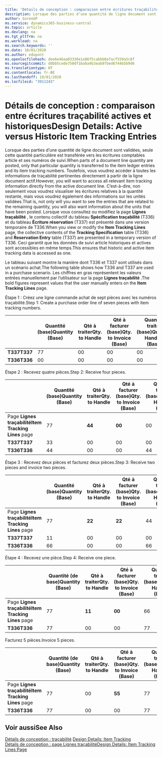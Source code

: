 ```yaml
---
title: 'Détails de conception : comparaison entre écritures traçabilité actives et historiques | Microsoft Docs'
description: Lorsque des parties d’une quantité de ligne document sont validées, seule cette quantité particulière est transférée vers les écritures comptables article et ses numéros de suivi. Toutefois, vous voudrez accéder à toutes les informations de traçabilité pertinentes directement à partir de la ligne document actif. C’est-à-dire, non seulement vous voudrez visualiser les écritures relatives à la quantité restante, mais vous voudrez également des informations sur les unités validées. Lorsque vous consultez ou modifiez la page **Lignes traçabilité** , le contenu collectif du tableau **Spécification traçabilité** (T336) et du tableau **Écriture réservation** (T337) est présenté dans une version temporaire de T336. Ceci garantit que les données de suivi article historiques et actives sont accessibles en même temps.
author: SorenGP
ms.service: dynamics365-business-central
ms.topic: article
ms.devlang: na
ms.tgt_pltfrm: na
ms.workload: na
ms.search.keywords: ''
ms.date: 10/01/2020
ms.author: edupont
ms.openlocfilehash: dee6e46aa03336e1e86f5cabbb0afacf559a5c8f
ms.sourcegitcommit: ddbb5cede750df1baba4b3eab8fbed6744b5b9d6
ms.translationtype: HT
ms.contentlocale: fr-BE
ms.lasthandoff: 10/01/2020
ms.locfileid: "3911243"
---
```

# <a name="design-details-active-versus-historic-item-tracking-entries"></a><span data-ttu-id="c7d81-107">Détails de conception : comparaison entre écritures traçabilité actives et historiques</span><span class="sxs-lookup"><span data-stu-id="c7d81-107">Design Details: Active versus Historic Item Tracking Entries</span></span>
<span data-ttu-id="c7d81-108">Lorsque des parties d’une quantité de ligne document sont validées, seule cette quantité particulière est transférée vers les écritures comptables article et ses numéros de suivi.</span><span class="sxs-lookup"><span data-stu-id="c7d81-108">When parts of a document line quantity are posted, only that particular quantity is transferred to the item ledger entries and its item tracking numbers.</span></span> <span data-ttu-id="c7d81-109">Toutefois, vous voudrez accéder à toutes les informations de traçabilité pertinentes directement à partir de la ligne document actif.</span><span class="sxs-lookup"><span data-stu-id="c7d81-109">However, you will want to access all relevant item tracking information directly from the active document line.</span></span> <span data-ttu-id="c7d81-110">C’est-à-dire, non seulement vous voudrez visualiser les écritures relatives à la quantité restante, mais vous voudrez également des informations sur les unités validées.</span><span class="sxs-lookup"><span data-stu-id="c7d81-110">That is, not only will you want to see the entries that are related to the remaining quantity, you will also want information about the units that have been posted.</span></span> <span data-ttu-id="c7d81-111">Lorsque vous consultez ou modifiez la page **Lignes traçabilité** , le contenu collectif du tableau **Spécification traçabilité** (T336) et du tableau **Écriture réservation** (T337) est présenté dans une version temporaire de T336.</span><span class="sxs-lookup"><span data-stu-id="c7d81-111">When you view or modify the **Item Tracking Lines** page, the collective contents of the **Tracking Specification** table (T336) and **Reservation Entry** table (T337) are presented in a temporary version of T336.</span></span> <span data-ttu-id="c7d81-112">Ceci garantit que les données de suivi article historiques et actives sont accessibles en même temps.</span><span class="sxs-lookup"><span data-stu-id="c7d81-112">This ensures that historic and active item tracking data is accessed as one.</span></span>  

 <span data-ttu-id="c7d81-113">Le tableau suivant montre la manière dont T336 et T337 sont utilisés dans un scénario achat.</span><span class="sxs-lookup"><span data-stu-id="c7d81-113">The following table shows how T336 and T337 are used in a purchase scenario.</span></span> <span data-ttu-id="c7d81-114">Les chiffres en gras représentent les valeurs entrées manuellement par l’utilisateur sur la page **Lignes traçabilité** .</span><span class="sxs-lookup"><span data-stu-id="c7d81-114">The bold figures represent values that the user manually enters on the **Item Tracking Lines** page.</span></span>  

 <span data-ttu-id="c7d81-115">Étape 1 : Créez une ligne commande achat de sept pièces avec les numéros traçabilité.</span><span class="sxs-lookup"><span data-stu-id="c7d81-115">Step 1: Create a purchase order line of seven pieces with item tracking numbers.</span></span>  

||<span data-ttu-id="c7d81-116">**Quantité (base)**</span><span class="sxs-lookup"><span data-stu-id="c7d81-116">**Quantity (Base)**</span></span>|<span data-ttu-id="c7d81-117">**Qté à traiter**</span><span class="sxs-lookup"><span data-stu-id="c7d81-117">**Qty. to Handle**</span></span>|<span data-ttu-id="c7d81-118">**Qté à facturer (base)**</span><span class="sxs-lookup"><span data-stu-id="c7d81-118">**Qty. to Invoice (Base)**</span></span>|<span data-ttu-id="c7d81-119">**Quantité traitée (base)**</span><span class="sxs-lookup"><span data-stu-id="c7d81-119">**Quantity Handled (Base)**</span></span>|<span data-ttu-id="c7d81-120">**Quantité facturée (base)**</span><span class="sxs-lookup"><span data-stu-id="c7d81-120">**Quantity Invoiced (Base)**</span></span>|  
|-|----------------------------------------------|--------------------------------------------|------------------------------------------------------|-------------------------------------------------------|--------------------------------------------------------|  
|<span data-ttu-id="c7d81-121">**T337**</span><span class="sxs-lookup"><span data-stu-id="c7d81-121">**T337**</span></span>|<span data-ttu-id="c7d81-122">7</span><span class="sxs-lookup"><span data-stu-id="c7d81-122">7</span></span>|<span data-ttu-id="c7d81-123">0</span><span class="sxs-lookup"><span data-stu-id="c7d81-123">0</span></span>|<span data-ttu-id="c7d81-124">0</span><span class="sxs-lookup"><span data-stu-id="c7d81-124">0</span></span>|<span data-ttu-id="c7d81-125">0</span><span class="sxs-lookup"><span data-stu-id="c7d81-125">0</span></span>|<span data-ttu-id="c7d81-126">0</span><span class="sxs-lookup"><span data-stu-id="c7d81-126">0</span></span>|  
|<span data-ttu-id="c7d81-127">**T336**</span><span class="sxs-lookup"><span data-stu-id="c7d81-127">**T336**</span></span>|<span data-ttu-id="c7d81-128">0</span><span class="sxs-lookup"><span data-stu-id="c7d81-128">0</span></span>|<span data-ttu-id="c7d81-129">0</span><span class="sxs-lookup"><span data-stu-id="c7d81-129">0</span></span>|<span data-ttu-id="c7d81-130">0</span><span class="sxs-lookup"><span data-stu-id="c7d81-130">0</span></span>|<span data-ttu-id="c7d81-131">0</span><span class="sxs-lookup"><span data-stu-id="c7d81-131">0</span></span>|<span data-ttu-id="c7d81-132">0</span><span class="sxs-lookup"><span data-stu-id="c7d81-132">0</span></span>|  

 <span data-ttu-id="c7d81-133">Étape 2 : Recevez quatre pièces.</span><span class="sxs-lookup"><span data-stu-id="c7d81-133">Step 2: Receive four pieces.</span></span>  

||<span data-ttu-id="c7d81-134">**Quantité (base)**</span><span class="sxs-lookup"><span data-stu-id="c7d81-134">**Quantity (Base)**</span></span>|<span data-ttu-id="c7d81-135">**Qté à traiter**</span><span class="sxs-lookup"><span data-stu-id="c7d81-135">**Qty. to Handle**</span></span>|<span data-ttu-id="c7d81-136">**Qté à facturer (base)**</span><span class="sxs-lookup"><span data-stu-id="c7d81-136">**Qty. to Invoice (Base)**</span></span>|<span data-ttu-id="c7d81-137">**Quantité traitée (base)**</span><span class="sxs-lookup"><span data-stu-id="c7d81-137">**Quantity Handled (Base)**</span></span>|<span data-ttu-id="c7d81-138">**Quantité facturée (base)**</span><span class="sxs-lookup"><span data-stu-id="c7d81-138">**Quantity Invoiced (Base)**</span></span>|  
|-|----------------------------------------------|--------------------------------------------|------------------------------------------------------|-------------------------------------------------------|--------------------------------------------------------|  
|<span data-ttu-id="c7d81-139">Page **Lignes traçabilité**</span><span class="sxs-lookup"><span data-stu-id="c7d81-139">**Item Tracking Lines** page</span></span>|<span data-ttu-id="c7d81-140">7</span><span class="sxs-lookup"><span data-stu-id="c7d81-140">7</span></span>|<span data-ttu-id="c7d81-141">**4**</span><span class="sxs-lookup"><span data-stu-id="c7d81-141">**4**</span></span>|<span data-ttu-id="c7d81-142">**0**</span><span class="sxs-lookup"><span data-stu-id="c7d81-142">**0**</span></span>|<span data-ttu-id="c7d81-143">0</span><span class="sxs-lookup"><span data-stu-id="c7d81-143">0</span></span>|<span data-ttu-id="c7d81-144">0</span><span class="sxs-lookup"><span data-stu-id="c7d81-144">0</span></span>|  
|<span data-ttu-id="c7d81-145">**T337**</span><span class="sxs-lookup"><span data-stu-id="c7d81-145">**T337**</span></span>|<span data-ttu-id="c7d81-146">3</span><span class="sxs-lookup"><span data-stu-id="c7d81-146">3</span></span>|<span data-ttu-id="c7d81-147">0</span><span class="sxs-lookup"><span data-stu-id="c7d81-147">0</span></span>|<span data-ttu-id="c7d81-148">0</span><span class="sxs-lookup"><span data-stu-id="c7d81-148">0</span></span>|<span data-ttu-id="c7d81-149">0</span><span class="sxs-lookup"><span data-stu-id="c7d81-149">0</span></span>|<span data-ttu-id="c7d81-150">0</span><span class="sxs-lookup"><span data-stu-id="c7d81-150">0</span></span>|  
|<span data-ttu-id="c7d81-151">**T336**</span><span class="sxs-lookup"><span data-stu-id="c7d81-151">**T336**</span></span>|<span data-ttu-id="c7d81-152">4</span><span class="sxs-lookup"><span data-stu-id="c7d81-152">4</span></span>|<span data-ttu-id="c7d81-153">0</span><span class="sxs-lookup"><span data-stu-id="c7d81-153">0</span></span>|<span data-ttu-id="c7d81-154">0</span><span class="sxs-lookup"><span data-stu-id="c7d81-154">0</span></span>|<span data-ttu-id="c7d81-155">4</span><span class="sxs-lookup"><span data-stu-id="c7d81-155">4</span></span>|<span data-ttu-id="c7d81-156">0</span><span class="sxs-lookup"><span data-stu-id="c7d81-156">0</span></span>|  

 <span data-ttu-id="c7d81-157">Étape 3 : Recevez deux pièces et facturez deux pièces.</span><span class="sxs-lookup"><span data-stu-id="c7d81-157">Step 3: Receive two pieces and invoice two pieces.</span></span>  

||<span data-ttu-id="c7d81-158">**Quantité (base)**</span><span class="sxs-lookup"><span data-stu-id="c7d81-158">**Quantity (Base)**</span></span>|<span data-ttu-id="c7d81-159">**Qté à traiter**</span><span class="sxs-lookup"><span data-stu-id="c7d81-159">**Qty. to Handle**</span></span>|<span data-ttu-id="c7d81-160">**Qté à facturer (base)**</span><span class="sxs-lookup"><span data-stu-id="c7d81-160">**Qty. to Invoice (Base)**</span></span>|<span data-ttu-id="c7d81-161">**Quantité traitée (base)**</span><span class="sxs-lookup"><span data-stu-id="c7d81-161">**Quantity Handled (Base)**</span></span>|<span data-ttu-id="c7d81-162">**Quantité facturée (base)**</span><span class="sxs-lookup"><span data-stu-id="c7d81-162">**Quantity Invoiced (Base)**</span></span>|  
|-|----------------------------------------------|--------------------------------------------|------------------------------------------------------|-------------------------------------------------------|--------------------------------------------------------|  
|<span data-ttu-id="c7d81-163">Page **Lignes traçabilité**</span><span class="sxs-lookup"><span data-stu-id="c7d81-163">**Item Tracking Lines** page</span></span>|<span data-ttu-id="c7d81-164">7</span><span class="sxs-lookup"><span data-stu-id="c7d81-164">7</span></span>|<span data-ttu-id="c7d81-165">**2**</span><span class="sxs-lookup"><span data-stu-id="c7d81-165">**2**</span></span>|<span data-ttu-id="c7d81-166">**2**</span><span class="sxs-lookup"><span data-stu-id="c7d81-166">**2**</span></span>|<span data-ttu-id="c7d81-167">4</span><span class="sxs-lookup"><span data-stu-id="c7d81-167">4</span></span>|<span data-ttu-id="c7d81-168">0</span><span class="sxs-lookup"><span data-stu-id="c7d81-168">0</span></span>|  
|<span data-ttu-id="c7d81-169">**T337**</span><span class="sxs-lookup"><span data-stu-id="c7d81-169">**T337**</span></span>|<span data-ttu-id="c7d81-170">1</span><span class="sxs-lookup"><span data-stu-id="c7d81-170">1</span></span>|<span data-ttu-id="c7d81-171">0</span><span class="sxs-lookup"><span data-stu-id="c7d81-171">0</span></span>|<span data-ttu-id="c7d81-172">0</span><span class="sxs-lookup"><span data-stu-id="c7d81-172">0</span></span>|<span data-ttu-id="c7d81-173">0</span><span class="sxs-lookup"><span data-stu-id="c7d81-173">0</span></span>|<span data-ttu-id="c7d81-174">0</span><span class="sxs-lookup"><span data-stu-id="c7d81-174">0</span></span>|  
|<span data-ttu-id="c7d81-175">**T336**</span><span class="sxs-lookup"><span data-stu-id="c7d81-175">**T336**</span></span>|<span data-ttu-id="c7d81-176">6</span><span class="sxs-lookup"><span data-stu-id="c7d81-176">6</span></span>|<span data-ttu-id="c7d81-177">0</span><span class="sxs-lookup"><span data-stu-id="c7d81-177">0</span></span>|<span data-ttu-id="c7d81-178">0</span><span class="sxs-lookup"><span data-stu-id="c7d81-178">0</span></span>|<span data-ttu-id="c7d81-179">6</span><span class="sxs-lookup"><span data-stu-id="c7d81-179">6</span></span>|<span data-ttu-id="c7d81-180">2</span><span class="sxs-lookup"><span data-stu-id="c7d81-180">2</span></span>|  

 <span data-ttu-id="c7d81-181">Étape 4 : Recevez une pièce.</span><span class="sxs-lookup"><span data-stu-id="c7d81-181">Step 4: Receive one piece.</span></span>  

||<span data-ttu-id="c7d81-182">**Quantité (de base)**</span><span class="sxs-lookup"><span data-stu-id="c7d81-182">**Quantity (Base)**</span></span>|<span data-ttu-id="c7d81-183">**Qté à traiter**</span><span class="sxs-lookup"><span data-stu-id="c7d81-183">**Qty. to Handle**</span></span>|<span data-ttu-id="c7d81-184">**Qté à facturer (base)**</span><span class="sxs-lookup"><span data-stu-id="c7d81-184">**Qty. to Invoice (Base)**</span></span>|<span data-ttu-id="c7d81-185">**Quantité traitée (base)**</span><span class="sxs-lookup"><span data-stu-id="c7d81-185">**Quantity Handled (Base)**</span></span>|<span data-ttu-id="c7d81-186">**Quantité facturée (base)**</span><span class="sxs-lookup"><span data-stu-id="c7d81-186">**Quantity Invoiced (Base)**</span></span>|  
|-|----------------------------------------------|--------------------------------------------|------------------------------------------------------|-------------------------------------------------------|--------------------------------------------------------|  
|<span data-ttu-id="c7d81-187">Page **Lignes traçabilité**</span><span class="sxs-lookup"><span data-stu-id="c7d81-187">**Item Tracking Lines** page</span></span>|<span data-ttu-id="c7d81-188">7</span><span class="sxs-lookup"><span data-stu-id="c7d81-188">7</span></span>|<span data-ttu-id="c7d81-189">**1**</span><span class="sxs-lookup"><span data-stu-id="c7d81-189">**1**</span></span>|<span data-ttu-id="c7d81-190">**0**</span><span class="sxs-lookup"><span data-stu-id="c7d81-190">**0**</span></span>|<span data-ttu-id="c7d81-191">6</span><span class="sxs-lookup"><span data-stu-id="c7d81-191">6</span></span>|<span data-ttu-id="c7d81-192">2</span><span class="sxs-lookup"><span data-stu-id="c7d81-192">2</span></span>|  
|<span data-ttu-id="c7d81-193">**T336**</span><span class="sxs-lookup"><span data-stu-id="c7d81-193">**T336**</span></span>|<span data-ttu-id="c7d81-194">7</span><span class="sxs-lookup"><span data-stu-id="c7d81-194">7</span></span>|<span data-ttu-id="c7d81-195">0</span><span class="sxs-lookup"><span data-stu-id="c7d81-195">0</span></span>|<span data-ttu-id="c7d81-196">0</span><span class="sxs-lookup"><span data-stu-id="c7d81-196">0</span></span>|<span data-ttu-id="c7d81-197">7</span><span class="sxs-lookup"><span data-stu-id="c7d81-197">7</span></span>|<span data-ttu-id="c7d81-198">2</span><span class="sxs-lookup"><span data-stu-id="c7d81-198">2</span></span>|  

 <span data-ttu-id="c7d81-199">Facturez 5 pièces.</span><span class="sxs-lookup"><span data-stu-id="c7d81-199">Invoice 5 pieces.</span></span>  

||<span data-ttu-id="c7d81-200">**Quantité (de base)**</span><span class="sxs-lookup"><span data-stu-id="c7d81-200">**Quantity (Base)**</span></span>|<span data-ttu-id="c7d81-201">**Qté à traiter**</span><span class="sxs-lookup"><span data-stu-id="c7d81-201">**Qty. to Handle**</span></span>|<span data-ttu-id="c7d81-202">**Qté à facturer (base)**</span><span class="sxs-lookup"><span data-stu-id="c7d81-202">**Qty. to Invoice (Base)**</span></span>|<span data-ttu-id="c7d81-203">**Quantité traitée (base)**</span><span class="sxs-lookup"><span data-stu-id="c7d81-203">**Quantity Handled (Base)**</span></span>|<span data-ttu-id="c7d81-204">**Quantité facturée (base)**</span><span class="sxs-lookup"><span data-stu-id="c7d81-204">**Quantity Invoiced (Base)**</span></span>|  
|-|----------------------------------------------|--------------------------------------------|------------------------------------------------------|-------------------------------------------------------|--------------------------------------------------------|  
|<span data-ttu-id="c7d81-205">Page **Lignes traçabilité**</span><span class="sxs-lookup"><span data-stu-id="c7d81-205">**Item Tracking Lines** page</span></span>|<span data-ttu-id="c7d81-206">7</span><span class="sxs-lookup"><span data-stu-id="c7d81-206">7</span></span>|<span data-ttu-id="c7d81-207">0</span><span class="sxs-lookup"><span data-stu-id="c7d81-207">0</span></span>|<span data-ttu-id="c7d81-208">**5**</span><span class="sxs-lookup"><span data-stu-id="c7d81-208">**5**</span></span>|<span data-ttu-id="c7d81-209">7</span><span class="sxs-lookup"><span data-stu-id="c7d81-209">7</span></span>|<span data-ttu-id="c7d81-210">2</span><span class="sxs-lookup"><span data-stu-id="c7d81-210">2</span></span>|  
|<span data-ttu-id="c7d81-211">**T336**</span><span class="sxs-lookup"><span data-stu-id="c7d81-211">**T336**</span></span>|<span data-ttu-id="c7d81-212">7</span><span class="sxs-lookup"><span data-stu-id="c7d81-212">7</span></span>|<span data-ttu-id="c7d81-213">0</span><span class="sxs-lookup"><span data-stu-id="c7d81-213">0</span></span>|<span data-ttu-id="c7d81-214">0</span><span class="sxs-lookup"><span data-stu-id="c7d81-214">0</span></span>|<span data-ttu-id="c7d81-215">7</span><span class="sxs-lookup"><span data-stu-id="c7d81-215">7</span></span>|<span data-ttu-id="c7d81-216">7</span><span class="sxs-lookup"><span data-stu-id="c7d81-216">7</span></span>|  

## <a name="see-also"></a><span data-ttu-id="c7d81-217">Voir aussi</span><span class="sxs-lookup"><span data-stu-id="c7d81-217">See Also</span></span>  
 <span data-ttu-id="c7d81-218">[Détails de conception : traçabilité](design-details-item-tracking.md) </span><span class="sxs-lookup"><span data-stu-id="c7d81-218">[Design Details: Item Tracking](design-details-item-tracking.md) </span></span>  
 [<span data-ttu-id="c7d81-219">Détails de conception : page Lignes traçabilité</span><span class="sxs-lookup"><span data-stu-id="c7d81-219">Design Details: Item Tracking Lines Page</span></span>](design-details-item-tracking-lines-window.md)
